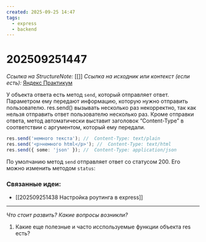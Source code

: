 ```yaml
---
created: 2025-09-25 14:47
tags:
  - express
  - backend
---
```

# 202509251447
*Ссылка на StructureNote:* [[]]
*Ссылка на исходник или контекст (если есть):* [Яндекс Практикум](https://practicum.yandex.ru/learn/backend-nodejs/courses/16b47298-e20d-4fde-9619-1ab305039a00/sprints/564238/topics/1839b729-54bc-4e2b-92a4-271a0d268cb8/lessons/e85e1bb8-4701-412d-8669-a2916cfe6994/)

У объекта ответа есть метод `send`, который отправляет ответ. Параметром ему передают информацию, которую нужно отправить пользователю. res.send() вызывать несколько раз некорректно, так как нельзя отправить ответ пользователю несколько раз. Кроме отправки ответа, метод автоматически выставит заголовок “Content-Type” в соответствии с аргументом, который ему передали.
```ts
res.send('немного текста'); //  Content-Type: text/plain
res.send('<p>немного html</p>'); //  Content-Type: text/html
res.send({ some: 'json' }); //  Content-Type: application/json
```
По умолчанию метод `send` отправляет ответ со статусом 200. Его можно изменить методом `status`:
### Связанные идеи:
*   [[202509251438 Настройка роутинга в express]]
---

*Что стоит развить? Какие вопросы возникли?*
1) Какие еще полезные и часто исспользуемые функции объекта res есть?